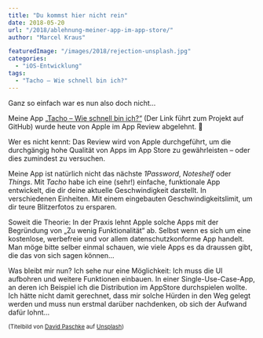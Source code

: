 ```yaml
---
title: "Du kommst hier nicht rein"
date: 2018-05-20
url: "/2018/ablehnung-meiner-app-im-app-store/"
author: "Marcel Kraus"

featuredImage: "/images/2018/rejection-unsplash.jpg"
categories:
  - "iOS-Entwicklung"
tags:
  - "Tacho – Wie schnell bin ich?"
---
```


Ganz so einfach war es nun also doch nicht…

Meine App [„Tacho – Wie schnell bin ich?“](https://github.com/marcelkraus/speedometer) (Der Link führt zum Projekt auf GitHub) wurde heute von Apple im App Review abgelehnt. 🤮

Wer es nicht kennt: Das Review wird von Apple durchgeführt, um die durchgängig hohe Qualität von Apps im App Store zu gewährleisten – oder dies zumindest zu versuchen.

<!--more-->

Meine App ist natürlich nicht das nächste *1Password*, *Noteshelf* oder *Things*. Mit *Tacho* habe ich eine (sehr!) einfache, funktionale App entwickelt, die dir deine aktuelle Geschwindigkeit darstellt. In verschiedenen Einheiten. Mit einem eingebauten Geschwindigkeitslimit, um dir teure Blitzerfotos zu ersparen.

Soweit die Theorie: In der Praxis lehnt Apple solche Apps mit der Begründung von „Zu wenig Funktionalität“ ab. Selbst wenn es sich um eine kostenlose, werbefreie und vor allem datenschutzkonforme App handelt. Man möge bitte selber einmal schauen, wie viele Apps es da draussen gibt, die das von sich sagen können…

Was bleibt mir nun? Ich sehe nur eine Möglichkeit: Ich muss die UI aufbohren und weitere Funktionen einbauen. In einer Single-Use-Case-App, an deren ich Beispiel ich die Distribution im AppStore durchspielen wollte. Ich hätte nicht damit gerechnet, dass mir solche Hürden in den Weg gelegt werden und muss nun erstmal darüber nachdenken, ob sich der Aufwand dafür lohnt…

<small>(Titelbild von [David Paschke](https://unsplash.com/photos/dzq6iTasEjk?utm_source=unsplash&utm_medium=referral&utm_content=creditCopyText) auf [Unsplash](https://unsplash.com/search/photos/sunrise?utm_source=unsplash&utm_medium=referral&utm_content=creditCopyText))</small>
